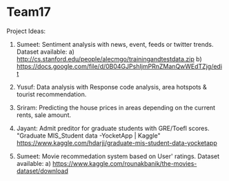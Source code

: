 # Team17
 Project Ideas:
1. Sumeet: Sentiment analysis with news, event, feeds or twitter trends.
Dataset available: a) http://cs.stanford.edu/people/alecmgo/trainingandtestdata.zip
                    b) https://docs.google.com/file/d/0B04GJPshIjmPRnZManQwWEdTZjg/edit
2. Yusuf: Data analysis with Response code analysis, area hotspots & tourist recommendation.

3. Sriram: Predicting the house prices in areas depending on the current rents, sale amount.

4. Jayant: Admit preditor for graduate students with GRE/Toefl scores.
"Graduate MIS_Student data -YocketApp | Kaggle" https://www.kaggle.com/hdarji/graduate-mis-student-data-yocketapp

5. Sumeet: Movie recommedation system based on User' ratings.
Dataset available: a) https://www.kaggle.com/rounakbanik/the-movies-dataset/download
